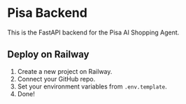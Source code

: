 
# Pisa Backend

This is the FastAPI backend for the Pisa AI Shopping Agent.

## Deploy on Railway

1. Create a new project on Railway.
2. Connect your GitHub repo.
3. Set your environment variables from `.env.template`.
4. Done!
